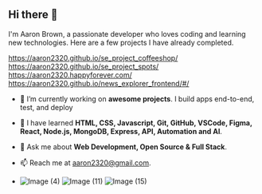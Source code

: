 ## Hi there 👋

I'm Aaron Brown, a passionate developer who loves coding and learning new technologies. Here are a few projects I have already completed. 

https://aaron2320.github.io/se_project_coffeeshop/        
https://aaron2320.github.io/se_project_spots/                
https://aaron2320.happyforever.com/               
https://aaron2320.github.io/news_explorer_frontend/#/
  
- 🔭 I’m currently working on **awesome projects**. I build apps end-to-end, test, and deploy
- 🌱 I have learned **HTML, CSS, Javascript, Git, GitHub, VSCode, Figma, React, Node.js, MongoDB, Express, API, Automation and AI**.
- 💬 Ask me about **Web Development, Open Source & Full Stack**.
- 📫 Reach me at [aaron2320@gmail.com](mailto:aaron2320@gmail.com).

- ![Image (4)](https://github.com/user-attachments/assets/f30c3d05-3880-4da2-8421-e64bc77844ec)
![Image (11)](https://github.com/user-attachments/assets/a1e7d15d-c2b5-4d4f-86b7-fb829769277a)
![Image (15)](https://github.com/user-attachments/assets/335ea36f-6941-49c5-977d-08cb861d0675)
